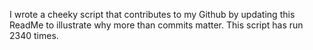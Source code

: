 I wrote a cheeky script that contributes to my Github by updating this ReadMe to illustrate why more than commits matter. This script has run 2340 times.